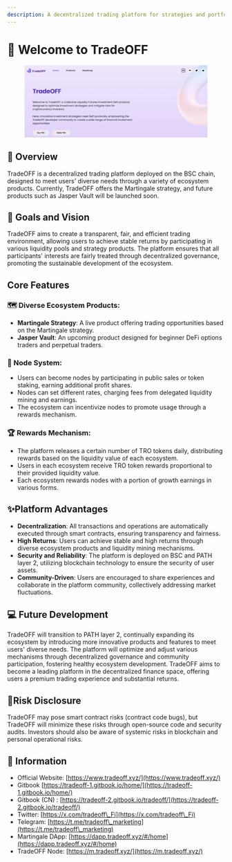 ```yaml
---
description: A decentralized trading platform for strategies and portfolios
---
```


# 👋 Welcome to TradeOFF

<figure><img src=".gitbook/assets/image (7).png" alt=""><figcaption></figcaption></figure>

## 👀 Overview

TradeOFF is a decentralized trading platform deployed on the BSC chain, designed to meet users' diverse needs through a variety of ecosystem products. Currently, TradeOFF offers the Martingale strategy, and future products such as Jasper Vault will be launched soon.

## 🎯 Goals and Vision

TradeOFF aims to create a transparent, fair, and efficient trading environment, allowing users to achieve stable returns by participating in various liquidity pools and strategy products. The platform ensures that all participants' interests are fairly treated through decentralized governance, promoting the sustainable development of the ecosystem.

## Core Features

### **🗺️ Diverse Ecosystem Products:**

* **Martingale Strategy**: A live product offering trading opportunities based on the Martingale strategy.
* **Jasper Vault**: An upcoming product designed for beginner DeFi options traders and perpetual traders.

### **📶 Node System:**

* Users can become nodes by participating in public sales or token staking, earning additional profit shares.
* Nodes can set different rates, charging fees from delegated liquidity mining and earnings.
* The ecosystem can incentivize nodes to promote usage through a rewards mechanism.

### **🏆 Rewards Mechanism:**

* The platform releases a certain number of TRO tokens daily, distributing rewards based on the liquidity value of each ecosystem.
* Users in each ecosystem receive TRO token rewards proportional to their provided liquidity value.
* Each ecosystem rewards nodes with a portion of growth earnings in various forms.

## ✨Platform Advantages

* **Decentralization**: All transactions and operations are automatically executed through smart contracts, ensuring transparency and fairness.
* **High Returns**: Users can achieve stable and high returns through diverse ecosystem products and liquidity mining mechanisms.
* **Security and Reliability**: The platform is deployed on BSC and PATH layer 2, utilizing blockchain technology to ensure the security of user assets.
* **Community-Driven**: Users are encouraged to share experiences and collaborate in the platform community, collectively addressing market fluctuations.

## 💻 Future Development

TradeOFF will transition to PATH layer 2, continually expanding its ecosystem by introducing more innovative products and features to meet users' diverse needs. The platform will optimize and adjust various mechanisms through decentralized governance and community participation, fostering healthy ecosystem development. TradeOFF aims to become a leading platform in the decentralized finance space, offering users a premium trading experience and substantial returns.

## 🚨Risk Disclosure

TradeOFF may pose smart contract risks (contract code bugs), but TradeOFF will minimize these risks through open-source code and security audits. Investors should also be aware of systemic risks in blockchain and personal operational risks.

## 📃 Information

* Official Website: [https://www.tradeoff.xyz/](https://www.tradeoff.xyz/)
* Gitbook  [https://tradeoff-1.gitbook.io/home/](https://tradeoff-1.gitbook.io/home/)
* Gitbook (CN) : [https://tradeoff-2.gitbook.io/tradeoff/](https://tradeoff-2.gitbook.io/tradeoff/)
* Twitter: [https://x.com/tradeoff\_Fi](https://x.com/tradeoff\_Fi)
* Telegram: [https://t.me/tradeoff\_marketing](https://t.me/tradeoff\_marketing)
* Martingale DApp: [https://dapp.tradeoff.xyz/#/home](https://dapp.tradeoff.xyz/#/home)
* TradeOFF Node: [https://m.tradeoff.xyz/](https://m.tradeoff.xyz/)
